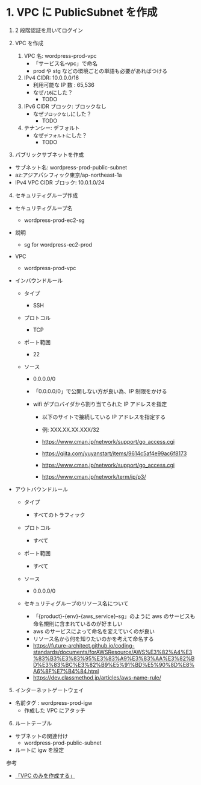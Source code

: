 # 1. VPC に PublicSubnet を作成

1. 2 段階認証を用いてログイン
2. VPC を作成

   1. VPC 名: wordpress-prod-vpc
      - 「サービス名-vpc」で命名
      - prod や stg などの環境ごとの単語も必要があればつける
   2. IPv4 CIDR: 10.0.0.0/16
      - 利用可能な IP 数 : 65,536
      - なぜ`/16`にした？
        - TODO
   3. IPv6 CIDR ブロック: ブロックなし
      - なぜ`ブロックなし`にした？
        - TODO
   4. テナンシー: デフォルト
      - なぜ`デフォルト`にした？
        - TODO

3. パブリックサブネットを作成

- サブネット名: wordpress-prod-public-subnet
- az:アジアパシフィック東京/ap-northeast-1a
- IPv4 VPC CIDR ブロック: 10.0.1.0/24

4. セキュリティグループ作成

- セキュリティグループ名
  - wordpress-prod-ec2-sg
- 説明
  - sg for wordpress-ec2-prod
- VPC
  - wordpress-prod-vpc
- インバウンドルール

  - タイプ
    - SSH
  - プロトコル
    - TCP
  - ポート範囲
    - 22
  - ソース

    - 0.0.0.0/0
    - 「0.0.0.0/0」で公開しない方が良い為、IP 制限をかける
    - wifi がプロバイダから割り当てられた IP アドレスを指定

      - 以下のサイトで接続している IP アドレスを指定する
      - 例: XXX.XX.XX.XXX/32
      - https://www.cman.jp/network/support/go_access.cgi

      - https://qiita.com/yuyanstart/items/9614c5af4e99ac6f8173
      - https://www.cman.jp/network/support/go_access.cgi
      - https://www.cman.jp/network/term/ip/p3/

- アウトバウンドルール

  - タイプ
    - すべてのトラフィック
  - プロトコル
    - すべて
  - ポート範囲
    - すべて
  - ソース

    - 0.0.0.0/0

  - セキュリティグループのリソース名について
    - 「{product}-{env}-{aws_service}-sg」のように aws のサービスも命名規則に含まれているのが好ましい
    - aws のサービスによって命名を変えていくのが良い
    - リソース名から何を知りたいのかを考えて命名する
    - https://future-architect.github.io/coding-standards/documents/forAWSResource/AWS%E3%82%A4%E3%83%B3%E3%83%95%E3%83%A9%E3%83%AA%E3%82%BD%E3%83%BC%E3%82%B9%E5%91%BD%E5%90%8D%E8%A6%8F%E7%B4%84.html
    - https://dev.classmethod.jp/articles/aws-name-rule/

5. インターネットゲートウェイ

- 名前タグ : wordpress-prod-igw
  - 作成した VPC にアタッチ

6. ルートテーブル

- サブネットの関連付け
  - wordpress-prod-public-subnet
- ルートに igw を設定

参考

- [「VPC のみを作成する」](https://docs.aws.amazon.com/ja_jp/vpc/latest/userguide/create-vpc.html)
